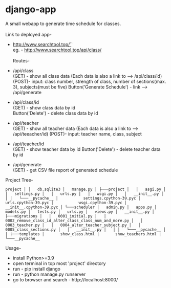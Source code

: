 # django-app
A small webapp to generate time schedule for classes. 
<br><br>
Link to deployed app-
* http://www.searchtool.top/`<route>`    
  eg. - http://www.searchtool.top/api/class/
<br><br>
Routes- 
* /api/class  
	(GET) - show all class data (Each data is also a link to --> /api/class/id)
	(POST)- input: class number, strength of class, number of sections(max. 3), subjects(must be five)
	Button('Generate Schedule') - link --> /api/generate  

* /api/class/id  
	(GET) - show class data by id   
	Button('Delete') - delete class data by id  

* /api/teacher  
	(GET) - show all teacher data (Each data is also a link to --> /api/teeacher/id)
	(POST)- input: teacher name, class, subject  

* /api/teacher/id  
	(GET) - show teacher data by id
	Button('Delete') - delete teacher data by id  

* /api/generate  
	(GET) - get CSV file report of generated schedule  



Project Tree-

`project
│
│   db.sqlite3
│   manage.py
│
├───project
│   │   asgi.py
│   │   settings.py
│   │   urls.py
│   │   wsgi.py
│   │   __init__.py
│   │
│   └───__pycache__
│           settings.cpython-39.pyc
│           urls.cpython-39.pyc
│           wsgi.cpython-39.pyc
│           __init__.cpython-39.pyc
│
└───scheduler
    │   admin.py
    │   apps.py
    │   models.py
    │   tests.py
    │   urls.py
    │   views.py
    │   __init__.py
    │
    ├───migrations
    │   │   0001_initial.py
    │   │   0002_remove_class_id_alter_class_class_num_and_more.py
    │   │   0003_teacher.py
    │   │   0004_alter_teacher_subject.py
    │   │   0005_class_sections.py
    │   │   __init__.py
    │   │
    │   └───__pycache__
    │
    │
    ├───templates
    │       show_class.html
    │       show_teachers.html
    │
    └───__pycache__`  
    



Usage-
* install Python>=3.9
* open terminal in top most 'project' directory
* run - pip install django
* run - python manage.py runserver
* go to browser and search - http://localhost:8000/<route>


 
